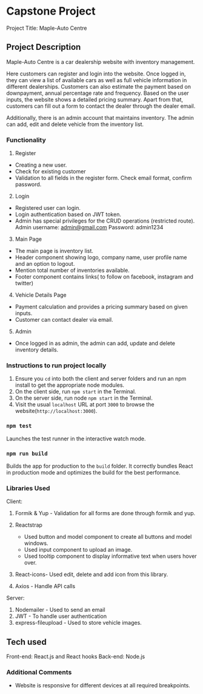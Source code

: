 # Capstone Project

Project Title: Maple-Auto Centre

## Project Description
Maple-Auto Centre is a car dealership website with inventory management. 

Here customers can register and login into the website. Once logged in, they  can view a list of available cars as well as full vehicle information in different dealerships. Customers can also estimate the payment based on downpayment, annual percentage rate and frequency. Based on the user inputs, the website shows a detailed pricing summary. Apart from that, customers can fill out a form to contact the dealer through the dealer email.

Additionally, there is an admin account that maintains inventory. The admin can add, edit and delete vehicle from the inventory list.

### Functionality

1. Register

- Creating a new user.
- Check for existing customer 
- Validation to all fields in the register form. Check email format, confirm password. 


2. Login

- Registered user can login.
- Login authentication based on JWT token.
- Admin has special privileges for the CRUD operations (restricted route).
      Admin username: admin@gmail.com
      Password: admin1234

3. Main Page 

- The main page is inventory list.
- Header component showing logo, company name, user profile name and an option to logout.
- Mention total number of inventories available.
- Footer component contains links( to follow on facebook, instagram and twitter)

4. Vehicle Details Page

- Payment calculation and provides a pricing summary based on given inputs.
- Customer can contact dealer via email.

5. Admin
- Once logged in as admin, the admin can add, update and delete inventory details.



### Instructions to run project locally

1. Ensure you `cd` into both the client and server folders and run an npm install to get the appropriate node modules.
2. On the client side, run `npm start` in the Terminal.
3. On the server side, run node `npm start` in the Terminal.
4. Visit the usual `localhost` URL at port `3000` to browse the website(`http://localhost:3000`).

### `npm test`

Launches the test runner in the interactive watch mode.

### `npm run build`

Builds the app for production to the `build` folder.
It correctly bundles React in production mode and optimizes the build for the best performance.

### Libraries Used
Client: 
1. Formik & Yup - Validation for all forms are done through formik and yup.
2. Reactstrap 
     - Used button and model component to create all buttons and model windows.
     - Used input component to upload an image.
     - Used tooltip component to display informative text when users hover over.

3. React-icons- Used edit, delete and add icon from this library.
4. Axios - Handle API calls

Server:
1. Nodemailer - Used to send an email
2. JWT - To handle user authentication
3. express-fileupload - Used to store vehicle images.


## Tech used

Front-end: React.js and React hooks
Back-end: Node.js


### Additional Comments

-  Website is responsive for different devices at all required breakpoints.
